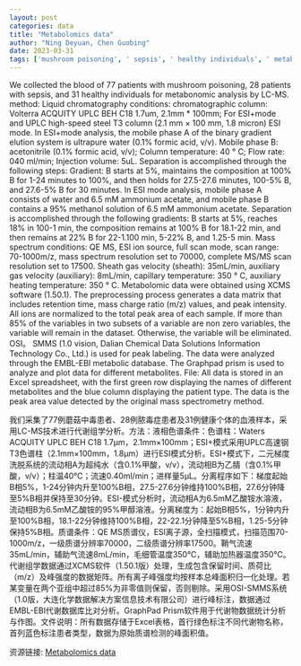 ```yaml
---
layout: post
categories: data
title: "Metabolomics data"
author: "Ning Deyuan, Chen Guobing"
date: 2023-03-31
tags: ['mushroom poisoning', ' sepsis', ' healthy individuals', ' metabonomic analysis', ' LC-MS', ' Liquid chromatography', ' Volterra ACQUITY UPLC BEH C18', ' ESI+mode', ' UPLC high-speed steel T3 column', ' ultrapure water', ' formic acid', ' acetonitrile', ' column temperature', ' flow rate', ' injection volume', ' gradient', ' QE MS', ' ESI ion source', ' full scan mode', ' scan range', ' mass spectrum resolution', ' MS/MS scan resolution', ' sheath gas velocity', ' auxiliary gas velocity', ' capillary temperature', ' auxiliary heating temperature', ' XCMS software', ' retention time', ' mass charge ratio', ' peak intensity', ' normalization', ' OSI', ' SMMS', ' EMBL-EBI metabolic database', ' Graphpad prism', ' Excel spreadsheet', ' metabolites', ' peak area value']
---
```


We collected the blood of 77 patients with mushroom poisoning, 28 patients with sepsis, and 31 healthy individuals for metabonomic analysis by LC-MS. method: Liquid chromatography conditions: chromatographic column: Volterra ACQUITY UPLC BEH C18 1.7um, 2.1mm * 100mm; For ESI+mode and UPLC high-speed steel T3 column (2.1 mm × 100 mm, 1.8 micron) ESI mode. In ESI+mode analysis, the mobile phase A of the binary gradient elution system is ultrapure water (0.1% formic acid, v/v). Mobile phase B: acetonitrile (0.1% formic acid, v/v); Column temperature: 40 ° C; Flow rate: 040 ml/min; Injection volume: 5uL. Separation is accomplished through the following steps: Gradient: B starts at 5%, maintains the composition at 100% B for 1-24 minutes to 100%, and then holds for 27.5-27.6 minutes, 100-5% B, and 27.6-5% B for 30 minutes. In ESI mode analysis, mobile phase A consists of water and 6.5 mM ammonium acetate, and mobile phase B contains a 95% methanol solution of 6.5 mM ammonium acetate. Separation is accomplished through the following gradients: B starts at 5%, reaches 18% in 100-1 min, the composition remains at 100% B for 18.1-22 min, and then remains at 22% B for 22-1.100 min, 5-22% B, and 1.25-5 min. Mass spectrum conditions: QE MS, ESI ion source, full scan mode, scan range: 70-1000m/z, mass spectrum resolution set to 70000, complete MS/MS scan resolution set to 17500. Sheath gas velocity (sheath): 35mL/min, auxiliary gas velocity (auxiliary): 8mL/min, capillary temperature: 350 ° C, auxiliary heating temperature: 350 ° C. Metabolomic data were obtained using XCMS software (1.50.1). The preprocessing process generates a data matrix that includes retention time, mass charge ratio (m/z) values, and peak intensity. All ions are normalized to the total peak area of each sample. If more than 85% of the variables in two subsets of a variable are non zero variables, the variable will remain in the dataset. Otherwise, the variable will be eliminated. OSI。 SMMS (1.0 vision, Dalian Chemical Data Solutions Information Technology Co., Ltd.) is used for peak labeling. The data were analyzed through the EMBL-EBI metabolic database. The Graphpad prism is used to analyze and plot data for different metabolites. File: All data is stored in an Excel spreadsheet, with the first green row displaying the names of different metabolites and the blue column displaying the patient type. The data is the peak area value detected by the original mass spectrometry method.

我们采集了77例蘑菇中毒患者、28例脓毒症患者及31例健康个体的血液样本，采用LC-MS技术进行代谢组学分析。方法：液相色谱条件：色谱柱：Waters ACQUITY UPLC BEH C18 1.7μm，2.1mm×100mm；ESI+模式采用UPLC高速钢T3色谱柱（2.1mm×100mm，1.8μm）进行ESI模式分析。ESI+模式下，二元梯度洗脱系统的流动相A为超纯水（含0.1%甲酸，v/v），流动相B为乙腈（含0.1%甲酸，v/v）；柱温40℃；流速0.40ml/min；进样量5μL。分离程序如下：梯度起始B相5%，1-24分钟内升至100%B相，27.5-27.6分钟维持100%B相，27.6分钟降至5%B相并保持至30分钟。ESI-模式分析时，流动相A为6.5mM乙酸铵水溶液，流动相B为6.5mM乙酸铵的95%甲醇溶液。分离梯度为：起始B相5%，1分钟内升至100%B相，18.1-22分钟维持100%B相，22-22.1分钟降至5%B相，1.25-5分钟保持5%B相。质谱条件：QE MS质谱仪，ESI离子源，全扫描模式，扫描范围70-1000m/z，一级质谱分辨率70000，二级质谱分辨率17500。鞘气流速35mL/min，辅助气流速8mL/min，毛细管温度350℃，辅助加热器温度350℃。代谢组学数据通过XCMS软件（1.50.1版）处理，生成包含保留时间、质荷比（m/z）及峰强度的数据矩阵。所有离子峰强度均按样本总峰面积归一化处理。若某变量在两个亚组中超过85%为非零值则保留，否则剔除。采用OSI-SMMS系统（1.0版，大连化学数据解决方案信息技术有限公司）进行峰标注，数据通过EMBL-EBI代谢数据库比对分析。GraphPad Prism软件用于代谢物数据统计分析与作图。文件说明：所有数据存储于Excel表格，首行绿色标注不同代谢物名称，首列蓝色标注患者类型，数据为原始质谱检测的峰面积值。

资源链接: [Metabolomics data](https://doi.org/10.57760/sciencedb.07845)
